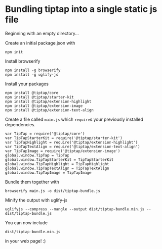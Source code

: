 # Bundling tiptap into a single static js file

Beginning with an empty directory...

Create an initial package.json with

    npm init

Install browserify

    npm install -g browserify
    npm install -g uglify-js

Install your packages

    npm install @tiptap/core
    npm install @tiptap/starter-kit
    npm install @tiptap/extension-highlight
    npm install @tiptap/extension-image
    npm install @tiptap/extension-text-align

Create a file called `main.js` which `require`s your previously installed dependencies.

    var TipTap = require('@tiptap/core')
    var TipTapStarterKit = require('@tiptap/starter-kit')
    var TipTapHighlight = require('@tiptap/extension-highlight')
    var TipTapTextAlign = require('@tiptap/extension-text-align')
    var TipTapImage = require('@tiptap/extension-image')
    global.window.TipTap = TipTap
    global.window.TipTapStarterKit = TipTapStarterKit
    global.window.TipTapHighlight = TipTapHighlight
    global.window.TipTapTextAlign = TipTapTextAlign
    global.window.TipTapImage = TipTapImage

Bundle them together with

    browserify main.js -o dist/tiptap-bundle.js

Minify the output with uglify-js

    uglifyjs --compress --mangle --output dist/tiptap-bundle.min.js -- dist/tiptap-bundle.js

You can now include

    dist/tiptap-bundle.min.js

in your web page! :)
